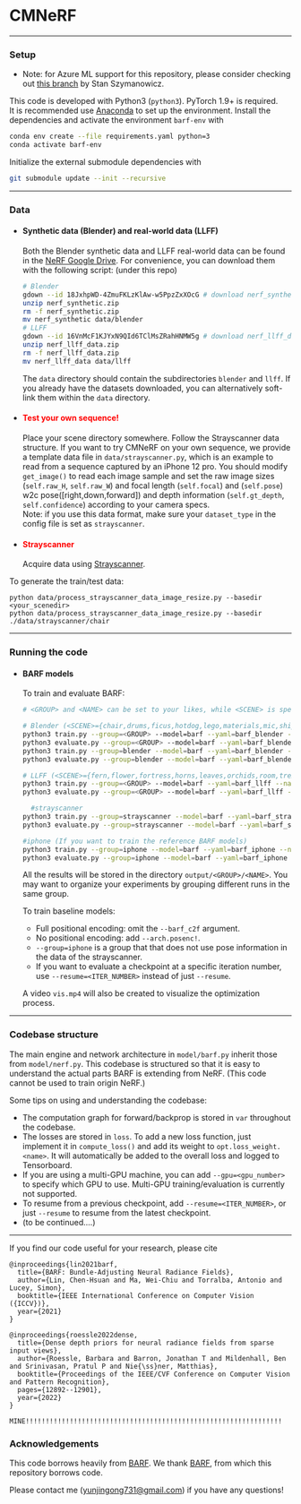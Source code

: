 # CMNeRF



--------------------------------------

### Setup

- Note: for Azure ML support for this repository, please consider checking out [this branch](https://github.com/szymanowiczs/bundle-adjusting-NeRF/tree/azureml_training_script) by Stan Szymanowicz.

This code is developed with Python3 (`python3`). PyTorch 1.9+ is required.  
It is recommended use [Anaconda](https://www.anaconda.com/products/individual) to set up the environment. Install the dependencies and activate the environment `barf-env` with
```bash
conda env create --file requirements.yaml python=3
conda activate barf-env
```
Initialize the external submodule dependencies with
```bash
git submodule update --init --recursive
```

--------------------------------------

### Data

- #### Synthetic data (Blender) and real-world data (LLFF)
    Both the Blender synthetic data and LLFF real-world data can be found in the [NeRF Google Drive](https://drive.google.com/drive/folders/128yBriW1IG_3NJ5Rp7APSTZsJqdJdfc1).
For convenience, you can download them with the following script: (under this repo)
  ```bash
  # Blender
  gdown --id 18JxhpWD-4ZmuFKLzKlAw-w5PpzZxXOcG # download nerf_synthetic.zip
  unzip nerf_synthetic.zip
  rm -f nerf_synthetic.zip
  mv nerf_synthetic data/blender
  # LLFF
  gdown --id 16VnMcF1KJYxN9QId6TClMsZRahHNMW5g # download nerf_llff_data.zip
  unzip nerf_llff_data.zip
  rm -f nerf_llff_data.zip
  mv nerf_llff_data data/llff
  ```
  The `data` directory should contain the subdirectories `blender` and `llff`.
  If you already have the datasets downloaded, you can alternatively soft-link them within the `data` directory.

- #### <span style="color:red">Test your own sequence!</span>
  Place your scene directory somewhere. Follow the Strayscanner data structure.
  If you want to try CMNeRF on your own sequence, we provide a template data file in `data/strayscanner.py`, which is an example to read from a sequence captured by an iPhone 12 pro.   You should modify `get_image()` to read each image sample and set the raw image sizes (`self.raw_H`, `self.raw_W`) and focal length (`self.focal`) and (`self.pose`) w2c pose([right,down,forward]) and depth information (`self.gt_depth`, `self.confidence`)  according to your camera specs.  
Note: if you use this data format, make sure your `dataset_type` in the config file is set as `strayscanner`.


- #### <span style="color:red">Strayscanner</span>
    Acquire data using [Strayscanner](https://docs.strayrobots.io/).
  
To generate the train/test data:
```
python data/process_strayscanner_data_image_resize.py --basedir <your_scenedir>
python data/process_strayscanner_data_image_resize.py --basedir ./data/strayscanner/chair 
```
--------------------------------------

### Running the code

- #### BARF models
  To train and evaluate BARF:
  ```bash
  # <GROUP> and <NAME> can be set to your likes, while <SCENE> is specific to datasets
  
  # Blender (<SCENE>={chair,drums,ficus,hotdog,lego,materials,mic,ship})
  python3 train.py --group=<GROUP> --model=barf --yaml=barf_blender --name=<NAME> --data.scene=<SCENE> --barf_c2f=[0.1,0.5]
  python3 evaluate.py --group=<GROUP> --model=barf --yaml=barf_blender --name=<NAME> --data.scene=<SCENE> --data.val_sub= --resume
  python3 train.py --group=blender --model=barf --yaml=barf_blender --name=result_lego --data.scene=lego --barf_c2f=[0.1,0.5]
  python3 evaluate.py --group=blender --model=barf --yaml=barf_blender --name=result_lego --data.scene=lego --data.val_sub= --resume
  
  # LLFF (<SCENE>={fern,flower,fortress,horns,leaves,orchids,room,trex})
  python3 train.py --group=<GROUP> --model=barf --yaml=barf_llff --name=<NAME> --data.scene=<SCENE> --barf_c2f=[0.1,0.5]
  python3 evaluate.py --group=<GROUP> --model=barf --yaml=barf_llff --name=<NAME> --data.scene=<SCENE> --resume
  
    #strayscanner
  python3 train.py --group=strayscanner --model=barf --yaml=barf_strayscanner --name=result_chair --data.scene=chair  --barf_c2f=[0.1,0.5] --depth.use_depth=true --depth.use_depth_loss=true 
  python3 evaluate.py --group=strayscanner --model=barf --yaml=barf_strayscanner --name=result_chair --data.scene=chair  --data.val_sub= --depth.use_depth=true --depth.use_depth_loss=true 
  
  #iphone (If you want to train the reference BARF models)
  python3 train.py --group=iphone --model=barf --yaml=barf_iphone --name=result_chair --data.scene=chair  --barf_c2f=[0.1,0.5]  --depth.use_depth=false --depth.use_depth_loss=false 
  python3 evaluate.py --group=iphone --model=barf --yaml=barf_iphone --name=result_chair --data.scene=chair  --data.val_sub= --resume --depth.use_depth=false --depth.use_depth_loss=false 
  ```
  All the results will be stored in the directory `output/<GROUP>/<NAME>`.
  You may want to organize your experiments by grouping different runs in the same group.

  To train baseline models:
  - Full positional encoding: omit the `--barf_c2f` argument.
  - No positional encoding: add `--arch.posenc!`.
  - `--group=iphone` is a group that that does not use pose information in the data of the strayscanner.
  - If you want to evaluate a checkpoint at a specific iteration number, use `--resume=<ITER_NUMBER>` instead of just `--resume`.

  A video `vis.mp4` will also be created to visualize the optimization process.
  
  
--------------------------------------
### Codebase structure

The main engine and network architecture in `model/barf.py` inherit those from `model/nerf.py`.
This codebase is structured so that it is easy to understand the actual parts BARF is extending from NeRF. 
(This code cannot be used to train origin NeRF.)
  
Some tips on using and understanding the codebase:
- The computation graph for forward/backprop is stored in `var` throughout the codebase.
- The losses are stored in `loss`. To add a new loss function, just implement it in `compute_loss()` and add its weight to `opt.loss_weight.<name>`. It will automatically be added to the overall loss and logged to Tensorboard.
- If you are using a multi-GPU machine, you can add `--gpu=<gpu_number>` to specify which GPU to use. Multi-GPU training/evaluation is currently not supported.
- To resume from a previous checkpoint, add `--resume=<ITER_NUMBER>`, or just `--resume` to resume from the latest checkpoint.
- (to be continued....)
--------------------------------------

If you find our code useful for your research, please cite
```
@inproceedings{lin2021barf,
  title={BARF: Bundle-Adjusting Neural Radiance Fields},
  author={Lin, Chen-Hsuan and Ma, Wei-Chiu and Torralba, Antonio and Lucey, Simon},
  booktitle={IEEE International Conference on Computer Vision ({ICCV})},
  year={2021}
}

@inproceedings{roessle2022dense,
  title={Dense depth priors for neural radiance fields from sparse input views},
  author={Roessle, Barbara and Barron, Jonathan T and Mildenhall, Ben and Srinivasan, Pratul P and Nie{\ss}ner, Matthias},
  booktitle={Proceedings of the IEEE/CVF Conference on Computer Vision and Pattern Recognition},
  pages={12892--12901},
  year={2022}
}

MINE!!!!!!!!!!!!!!!!!!!!!!!!!!!!!!!!!!!!!!!!!!!!!!!!!!!!!!!!!!!!!!!!

```

### Acknowledgements
This code borrows heavily from [BARF](https://github.com/chenhsuanlin/bundle-adjusting-NeRF).
We thank [BARF](https://github.com/chenhsuanlin/bundle-adjusting-NeRF), from which this repository borrows code. 


Please contact me (yunjingong731@gmail.com) if you have any questions!
